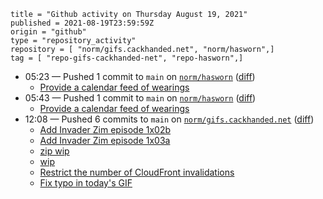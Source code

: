 ```
title = "Github activity on Thursday August 19, 2021"
published = 2021-08-19T23:59:59Z
origin = "github"
type = "repository_activity"
repository = [ "norm/gifs.cackhanded.net", "norm/hasworn",]
tag = [ "repo-gifs-cackhanded-net", "repo-hasworn",]
```

* 05:23 — Pushed 1 commit to `main` on [`norm/hasworn`](https://github.com/norm/hasworn) ([diff](https://github.com/norm/hasworn/compare/518b151770c270af4f8f0cdfdcde32c62984ab8d..8a5b4d2c9b71728b988f5b83b9f4eb7d4899368e))
  * [Provide a calendar feed of wearings](https://github.com/norm/hasworn/commit/8a5b4d2c9b71728b988f5b83b9f4eb7d4899368e)
* 05:43 — Pushed 1 commit to `main` on [`norm/hasworn`](https://github.com/norm/hasworn) ([diff](https://github.com/norm/hasworn/compare/8a5b4d2c9b71728b988f5b83b9f4eb7d4899368e..08a245867c24523cdd03170094af7301acb82134))
  * [Provide a calendar feed of wearings](https://github.com/norm/hasworn/commit/08a245867c24523cdd03170094af7301acb82134)
* 12:08 — Pushed 6 commits to `main` on [`norm/gifs.cackhanded.net`](https://github.com/norm/gifs.cackhanded.net) ([diff](https://github.com/norm/gifs.cackhanded.net/compare/bb928489cbff91ec4f666ef704f8403b220f7eb6..ec37a8a3c95c9be4459a506c66d5068e7faa83c7))
  * [Add Invader Zim episode 1x02b](https://github.com/norm/gifs.cackhanded.net/commit/9a86fa4ed81e01aa421664c8b469141378eed483)
  * [Add Invader Zim episode 1x03a](https://github.com/norm/gifs.cackhanded.net/commit/30f6da493bf5bfcecc54fbef69e986f7b90a50d2)
  * [zip wip](https://github.com/norm/gifs.cackhanded.net/commit/e80761e41fa73f8344eacf1603393d424b16b4fe)
  * [wip](https://github.com/norm/gifs.cackhanded.net/commit/71ec1d0d4bf3f9fac0a3bab8a736abc0b858bd11)
  * [Restrict the number of CloudFront invalidations](https://github.com/norm/gifs.cackhanded.net/commit/e27dbf661acfe4bdcc23d8d5275b7ef69f73f66f)
  * [Fix typo in today's GIF](https://github.com/norm/gifs.cackhanded.net/commit/ec37a8a3c95c9be4459a506c66d5068e7faa83c7)
